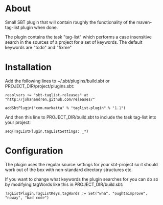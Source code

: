 # About

Small SBT plugin that will contain roughly the functionality of the maven-tag-list plugin when done.


The plugin contains the task "tag-list" which performs a case insensitive search in the sources 
of a project for a set of keywords. The default keywords are "todo" and "fixme"

# Installation

Add the following lines to ~/.sbt/plugins/build.sbt or PROJECT_DIR/project/plugins.sbt:

    resolvers += "sbt-taglist-releases" at "http://johanandren.github.com/releases/"

    addSbtPlugin("com.markatta" % "taglist-plugin" % "1.1")


And then this line to PROJECT_DIR/build.sbt to include the task tag-list into your project:

    seq(TagListPlugin.tagListSettings: _*)


# Configuration
The plugin uses the regular source settings for your sbt-project so it should work out of the box with non-standard directory structures etc. 

If you want to change what keywords the plugin searches for you can do so by modifying tagWords like this in PROJECT_DIR/build.sbt:

    TagListPlugin.TagListKeys.tagWords := Set("wha", "oughtaimprove", "noway", "bad code")

